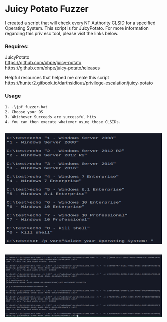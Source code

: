 # Juicy Potato Fuzzer

I created a script that will check every NT Authority CLSID for a specified Operating System. This script is for JuicyPotato. For more information regarding this priv esc tool, please visit the links below.
  
### Requires:  
JuicyPotato  
https://github.com/ohpe/juicy-potato  
https://github.com/ohpe/juicy-potato/releases  
  
Helpful resources that helped me create this script  
https://hunter2.gitbook.io/darthsidious/privilege-escalation/juicy-potato

### Usage

```
1. .\jpf_fuzzer.bat
2. Choose your OS
3. Whichever Succeeds are successful hits
4. You can then execute whatever using those CLSIDs.
```
##
![GitHub Logo](images/1.PNG) 
## 
![GitHub Logo](images/2.PNG)
